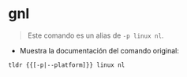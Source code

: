# gnl

> Este comando es un alias de `-p linux nl`.

- Muestra la documentación del comando original:

`tldr {{[-p|--platform]}} linux nl`
